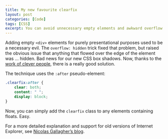 ```yaml
---
title: My new favourite clearfix
layout: post
categories: [Code]
tags: [CSS]
excerpt: You can avoid unnecessary empty elements and awkward overflow issues when clearing floats with a few short lines of CSS.
---
```


Adding empty `<div>` elements for purely presentational purposes used to be a necessary evil. The `overflow: hidden` trick fixed that problem, but raised the obvious issue that anything that flowed over the edge of the element was … hidden. Bad news for our new CSS box shadows. Now, thanks to the [work of clever people](http://www.positioniseverything.net/easyclearing.html), there is a really good solution.

The technique uses the `:after` pseudo-element:

~~~~~~~~ css
.clearfix:after {
    clear: both;
    content: " ";
    display: block;
}
~~~~~~~~

Now, you can simply add the `clearfix` class to any elements containing floats. Easy.

For a more detailed explanation and support for old versions of Internet Explorer, see [Nicolas Gallagher’s blog](http://nicolasgallagher.com/micro-clearfix-hack/).
